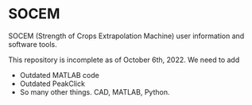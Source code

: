 # SOCEM
SOCEM (Strength of Crops Extrapolation Machine) user information and software tools.

This repository is incomplete as of October 6th, 2022.
We need to add
- Outdated MATLAB code
- Outdated PeakClick
- So many other things. CAD, MATLAB, Python.
